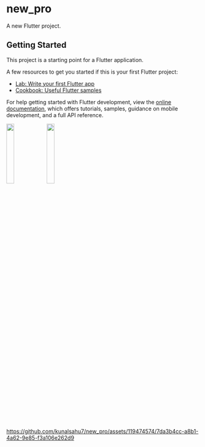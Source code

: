 # new_pro

A new Flutter project.

## Getting Started

This project is a starting point for a Flutter application.

A few resources to get you started if this is your first Flutter project:

- [Lab: Write your first Flutter app](https://docs.flutter.dev/get-started/codelab)
- [Cookbook: Useful Flutter samples](https://docs.flutter.dev/cookbook)

For help getting started with Flutter development, view the
[online documentation](https://docs.flutter.dev/), which offers tutorials,
samples, guidance on mobile development, and a full API reference.
<p>
  <img src="https://github.com/kunalsahu7/new_pro/assets/119474574/cbfad9a8-30be-4470-b874-11271b237f61" width="20%">
  <img src="https://github.com/kunalsahu7/new_pro/assets/119474574/7d283e63-d911-4bdf-a5d2-4d426965cbe9" width="20%">


</p>


https://github.com/kunalsahu7/new_pro/assets/119474574/7da3b4cc-a8b1-4a62-9e85-f3a106e262d9

